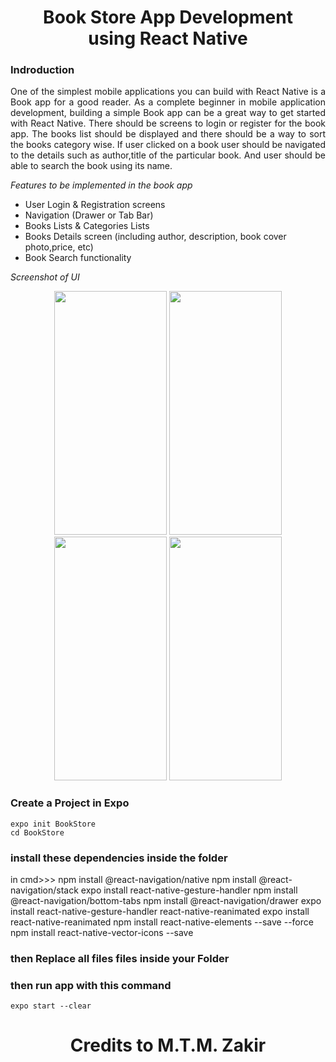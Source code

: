 <h1 align="center">Book Store App Development<br>using React Native</h1>

### Indroduction 
<p align="justify">One of the simplest mobile applications you can build with React Native is a Book app for a good reader. As a complete beginner in mobile application development, building a simple Book app can be a great way to get started with React Native. There should be screens to login or register for the book app. The books list should be displayed and there should be a way to sort the books category wise. If user clicked on a book user should be navigated to the details such as author,title of the particular book. And user should be able to search the book using its name.</p>


*Features to be implemented in the book app*
- User Login & Registration screens
- Navigation (Drawer or Tab Bar)
- Books Lists & Categories Lists
- Books Details screen (including author, description, book cover photo,price, etc)
- Book Search functionality

*Screenshot of UI*
<div align="center">
<img src="https://user-images.githubusercontent.com/90142607/180664987-8a7fd7a0-eeba-4dec-990c-c43f6a8b43a8.jpg" width="180" height="390" padding="5"/>
<img src="https://user-images.githubusercontent.com/90142607/180665000-21a40705-dde0-4077-a6c2-5bfc9447a7ff.jpg" width="180" height="390" padding="5"/>
<img src="https://user-images.githubusercontent.com/90142607/180664990-c479e82c-f032-4e0e-8bf8-bbce73b4d0a8.jpg" width="180" height="390" padding="5"/>
<img src="https://user-images.githubusercontent.com/90142607/180664996-8970aff4-7d2c-4437-b7d5-7d954611ebbb.jpg" width="180" height="390" padding="5"/>
</div>

### Create a Project in Expo 

    expo init BookStore
    cd BookStore


### install these dependencies inside the folder
in cmd>>>
    npm install @react-navigation/native
    npm install @react-navigation/stack
    expo install react-native-gesture-handler
    npm install @react-navigation/bottom-tabs
    npm install @react-navigation/drawer
    expo install react-native-gesture-handler react-native-reanimated
    expo install react-native-reanimated
    npm install react-native-elements --save --force
    npm install react-native-vector-icons --save
    
    
### then Replace all files files inside your Folder


### then run app with this command
    expo start --clear

<h1 align="center">Credits to M.T.M. Zakir</h1>
